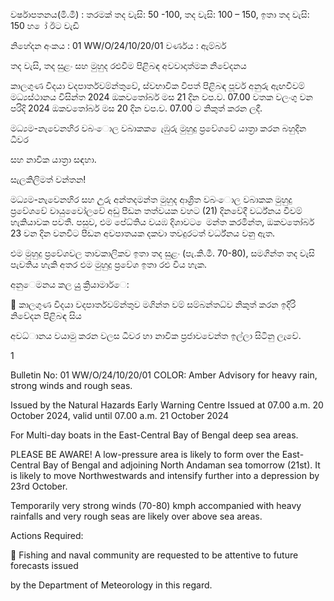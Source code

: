 වර්ෂාපතනය(මි.මී) : තරමක් තද වැසි: 50 -100, තද වැසි: 100 – 150, ඉතා තද වැසි: 150 හ ෝ ඊට වැඩි

නිහේදන අංකය : 01 WW/O/24/10/20/01 වර්ණය : ඇම්බර්

තද වැසි, තද සුළං සහ මුහුද රළුවීම පිළිබඳ අවවාදාත්මක නිවේදනය

කාලගුණ විදයා වදපාර්තවම්න්තුවේ, ස්වභාවික විපත් පිළිබඳ පූර්ව අනුරු ඇඟවීවම් මධ්‍යස්ථානය විසින්ත 2024 ඔකවතෝබර් මස 21 දින වප.ව. 07.00 වතක වලංගු වන පරිදි 2024 ඔකවතෝබර් මස 20 දින වප.ව. 07.00 ට නිකුත් කරන ලදී.

මධ්‍යම-නැවෙනහිර වබංොල වබාකක ෙැඹුරු මුහුදු ප්‍රවේශවේ යාත්‍රා කරන බහුදින ධීවර

සහ නාවික යාත්‍රා සඳහා.

සැලකිලිමත් වන්තන!

මධ්‍යම-නැවෙනහිර සහ උුරු අන්තදමන්ත මුහුද ආශ්‍රිත වබංොල වබාකක මුහුදු ප්‍රවේශවේ වායුවෙෝලවේ අඩු පීඩන තත්වයක වහට (21) දිනවේදී වර්ධ්‍නය වීවම් හැකියාවක පවතී. පසුව, එම පේධ්‍තිය වයඹ දිශාවට ෙමන්ත කරමින්ත, ඔකවතෝබර් 23 වන දින වනවිට පීඩන අවපාතයක දකවා තවදුරටත් වර්ධ්‍නය වනු ඇත.

එම මුහුදු ප්‍රවේශවල තාවකාලිකව ඉතා තද සුළං (පැ.කි.මී. 70-80), සමගින්ත තද වැසි පැවතිය හැකි අතර එම මුහුදු ප්‍රවේශ ඉතා රළු විය හැක.

අනුෙමනය කල යුු ක්‍රියාමාර්ෙ:

 කාලගුණ විදයා වදපාර්තවම්න්තුව මගින්ත වම් සම්බන්තධ්‍ව නිකුත් කරන ඉදිරි නිවේදන පිළිබඳ සිය

අවධ්‍ානය වයාමු කරන වලස ධීවර හා නාවික ප්‍රජාවවෙන්ත ඉල්ලා සිටිනු ලැවේ.

1

Bulletin No: 01 WW/O/24/10/20/01 COLOR: Amber Advisory for heavy rain, strong winds and rough seas.

Issued by the Natural Hazards Early Warning Centre Issued at 07.00 a.m. 20 October 2024, valid until 07.00 a.m. 21 October 2024

For Multi-day boats in the East-Central Bay of Bengal deep sea areas.

PLEASE BE AWARE! A low-pressure area is likely to form over the East-Central Bay of Bengal and adjoining North Andaman sea tomorrow (21st). It is likely to move Northwestwards and intensify further into a depression by 23rd October.

Temporarily very strong winds (70-80) kmph accompanied with heavy rainfalls and very rough seas are likely over above sea areas.

Actions Required:

 Fishing and naval community are requested to be attentive to future forecasts issued

by the Department of Meteorology in this regard.